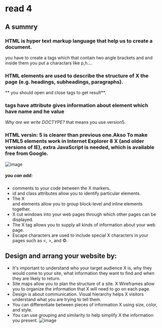 
 # read 4
 ## A summry

### HTML is hyper text markup language that help us to create a document.
you have to create a tags which that contain two angle brackets and and inside them you put a charactars like p,h....
### HTML elements are used to describe the structure of  X the page (e.g. headings, subheadings, paragraphs).
** you should open and close tags to get result**.
### tags have attribute gives information about element which have name and he value

*Why are we write DOCTYPE?* that means you use version5.
### HTML versin: 5 is clearer than previous one.Akso To make HTML5 elements work in Internet Explorer 8  X (and older versions of IE), extra JavaScript is needed, which is available free from Google.
 
 ![image](https://data-flair.training/blogs/wp-content/uploads/sites/2/2020/07/HTML-Layout-df-1024x536.jpg)

##### you can add:
* comments  to your code between the   X <!-- and --> markers.
 * id and class attributes allow you to identify particular elements.
* The  X <div> and <span> elements allow you to group block-level and inline elements together.
* <iframes> X cut windows into your web pages through which other pages can be displayed.
* The  X <meta> tag allows you to supply all kinds of information about your web page.
* Escape characters are used to include special  X characters in your pages such as <, >, and ©.

 ## Design and arrang your website by:
 * It's important to understand who your target audience  X is, why they would come to your site, what information they want to find and when they are likely to return.
* Site maps allow you to plan the structure of a site. X
Wireframes allow you to organize the information that  X will need to go on each page.
* Design is about communication. Visual hierarchy helps  X visitors understand what you are trying to tell them.
* You can differentiate between pieces of information  X using size, color, and style. 
* You can use grouping and similarity to help simplify  X the information you present.
![image](https://encrypted-tbn0.gstatic.com/images?q=tbn%3AANd9GcRFvA74nnPjvjbDygPoy7o6_ykLSx930J51Vg&usqp=CAU)


